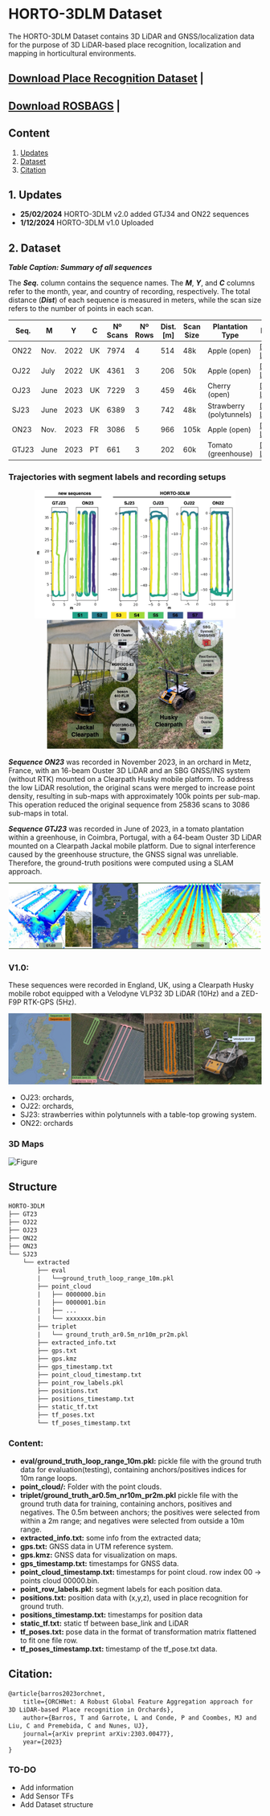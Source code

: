 # HORTO-3DLM Dataset
The HORTO-3DLM Dataset contains 3D LiDAR and GNSS/localization data for the purpose of 3D LiDAR-based place recognition, localization and mapping in horticultural environments.

## [Download Place Recognition Dataset](https://nas-greenbotics.isr.uc.pt/drive/d/s/xlBvECKhyOdCECr8ybsjCbo5VSv8Y2Qe/kDgkBK8she3fivIYC9GtYmCEjnocr250-4btgX1UkOgs) | 

## [Download ROSBAGS](https://nas-greenbotics.isr.uc.pt/drive/d/s/xlBvECKhyOdCECr8ybsjCbo5VSv8Y2Qe/kDgkBK8she3fivIYC9GtYmCEjnocr250-4btgX1UkOgs) | 

## Content
1. [Updates](#1-updates)
2. [Dataset](#2-dataset)
3. [Citation](#3-citation)

## 1. Updates 
- **25/02/2024** HORTO-3DLM v2.0 added GTJ34 and ON22 sequences
- **1/12/2024** HORTO-3DLM v1.0 Uploaded


## 2. Dataset

***Table Caption: Summary of all sequences***

The ***Seq.*** column contains the sequence names. The ***M***, ***Y***, and ***C*** columns refer to the month, year, and country of recording, respectively. The total distance (***Dist***) of each sequence is measured in meters, while the scan size refers to the number of points in each scan.


| Seq.  | M    | Y    | C  | Nº Scans | Nº Rows | Dist. [m] | Scan Size | Plantation Type       |   ROSBags  |
|-------|------|------|----|----------|---------|-----------|-----------|-----------------------|------------|
| ON22  | Nov. | 2022 | UK | 7974     | 4       | 514       | 48k       | Apple (open)          | [Download Link](https://nas-greenbotics.isr.uc.pt/drive/d/s/x4fX40E778VYIKB5vAl3ZdQmtM0zcl4i/ejhgJk-mZTt5Gd1OizUclrr7uUj26JQI-erBAEPREvAs)
| OJ22  | July | 2022 | UK | 4361     | 3       | 206       | 50k       | Apple (open)          | [Download Link](https://nas-greenbotics.isr.uc.pt/drive/d/s/x4fWxJWA4EsiV9MxxavZtpvTOBsEqxi8/EOv3MCribsceUr7y0uesc8NcrCPEzdF7-ibBgGzNFvAs)
| OJ23  | June | 2023 | UK | 7229     | 3       | 459       | 46k       | Cherry (open)         | [Download Link](https://nas-greenbotics.isr.uc.pt/drive/d/s/x4fX1lqfCUdk0UzbIeXMYNkdiyScooxz/ToAVnL93qFX6hADup6IIiiFwovjcOiS3-mrAgsGhFvAs) |
| SJ23  | June | 2023 | UK | 6389     | 3       | 742       | 48k       | Strawberry (polytunnels) |  [Download Link](https://nas-greenbotics.isr.uc.pt/drive/d/s/x4fWufaoRocE1qnuIT9jpIuW9ocKD5mY/MR0wlhXUeQQgwSpvsB47mlTgXruKouHV-qbAgF4tFvAs) |
| ON23  | Nov. | 2023 | FR | 3086     | 5       | 966       | 105k      | Apple (open)          |  [Download Link](https://nas-greenbotics.isr.uc.pt/drive/d/s/x4h45cHubOv5pIGf1bqeQuLuKzXV583q/HyrVas7MX7XxBQ81Ch6xkCNGS-eZBrek-xbDghrxFvAs) |
| GTJ23 | June | 2023 | PT | 661      | 3       | 202       | 60k       | Tomato (greenhouse)   | [Download Link](https://nas-greenbotics.isr.uc.pt/drive/d/s/x4eZ82yjaMHLRWjHG21lLxUHtiLpIB0e/J57UdN7j4eL8MdDTFHBck0kEKq4RIulq-z7dATNQVbgs) |


### Trajectories with segment labels and recording setups

<p align="center">
  <img src="figs/sequences.jpg" width="400" />
  <img src="figs/robots.jpg" width="350" /> 
</p>


***Sequence ON23*** was recorded in November 2023, in an orchard in Metz, France,  with an 16-beam Ouster 3D LiDAR and an SBG GNSS/INS system (without RTK) mounted on a Clearpath Husky mobile platform. To address the low LiDAR resolution, the original scans were merged to increase point density, resulting in sub-maps with approximately 100k points per sub-map. This operation reduced the original sequence from 25836 scans to 3086 sub-maps in total.

***Sequence GTJ23*** was recorded in June of 2023, in a tomato plantation within a greenhouse, in Coimbra, Portugal,  with a 64-beam Ouster 3D LiDAR mounted on a Clearpath Jackal mobile platform. Due to signal interference caused by the greenhouse structure, the GNSS signal was unreliable. Therefore, the ground-truth positions were computed using a SLAM approach.

![Figure](figs/3dmap.jpg) 

### V1.0:
These sequences were recorded in England, UK, using a Clearpath Husky mobile robot equipped with a Velodyne VLP32 3D LiDAR (10Hz) and a ZED-F9P RTK-GPS (5Hz).

![Figure](figs/v1.png) 

- OJ23: orchards,
- OJ22: orchards,
- SJ23: strawberries within polytunnels with a table-top growing system.
- ON22: orchards


### 3D Maps
![Figure](figs/horto-3dlm.png)


## Structure

```
HORTO-3DLM
├── GT23 
├── OJ22
├── OJ23
├── ON22
├── ON23
└── SJ23
    └── extracted
        ├── eval
        |   └──ground_truth_loop_range_10m.pkl 
        ├── point_cloud
        |   ├── 0000000.bin
        |   ├── 0000001.bin
        |   ├── ...
        |   └── xxxxxxx.bin
        ├── triplet
        |   └── ground_truth_ar0.5m_nr10m_pr2m.pkl
        ├── extracted_info.txt
        ├── gps.txt
        ├── gps.kmz
        ├── gps_timestamp.txt
        ├── point_cloud_timestamp.txt
        ├── point_row_labels.pkl
        ├── positions.txt
        ├── positions_timestamp.txt
        ├── static_tf.txt
        ├── tf_poses.txt
        └── tf_poses_timestamp.txt

```

### Content:
 - **eval/ground_truth_loop_range_10m.pkl:** pickle file with the ground truth data for evaluation(testing), containing anchors/positives indices for 10m range loops.
 - **point_cloud/:** Folder with the point clouds.
 - **triplet/ground_truth_ar0.5m_nr10m_pr2m.pkl** pickle file with the ground truth data for training, containing anchors, positives and negatives. The 0.5m between anchors; the positives were selected from within a 2m range; and negatives were selected from outside a 10m range.  
- **extracted_info.txt:** some info from the extracted data;
- **gps.txt:** GNSS data in UTM reference system.
- **gps.kmz:** GNSS data for visualization on maps.
- **gps_timestamp.txt:** timestamps for GNSS data.
- **point_cloud_timestamp.txt:** timestamps for point cloud. row index 00 -> points cloud 00000.bin.
- **point_row_labels.pkl:** segment labels for each position data.    
- **positions.txt:** position data with (x,y,z), used in place recognition for ground truth.
- **positions_timestamp.txt:** timestamps for position data 
- **static_tf.txt:** static tf between base_link and LiDAR
- **tf_poses.txt:** pose data in the format of transformation matrix flattened to fit one file row.  
- **tf_poses_timestamp.txt:** timestamp of the tf_pose.txt data.

## Citation:
```
@article{barros2023orchnet,
    title={ORCHNet: A Robust Global Feature Aggregation approach for 3D LiDAR-based Place recognition in Orchards},
    author={Barros, T and Garrote, L and Conde, P and Coombes, MJ and Liu, C and Premebida, C and Nunes, UJ},
    journal={arXiv preprint arXiv:2303.00477},
    year={2023}
}
```


### TO-DO
- Add information
- Add Sensor TFs
- Add Dataset structure
